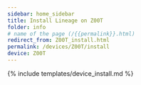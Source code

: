 ```yaml
---
sidebar: home_sidebar
title: Install Lineage on Z00T
folder: info
# name of the page (/{{permalink}}.html)
redirect_from: Z00T_install.html
permalink: /devices/Z00T/install
device: Z00T
---
```

{% include templates/device_install.md %}
